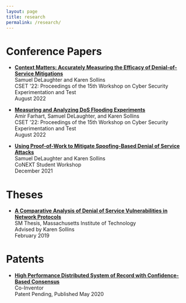 ```yaml
---
layout: page
title: research
permalink: /research/
---
```



# Conference Papers
- **[Context Matters: Accurately Measuring the Efficacy of Denial-of-Service Mitigations](https://dl.acm.org/doi/10.1145/3546096.3546109)**<br>
  Samuel DeLaughter and Karen Sollins<br>
  CSET '22: Proceedings of the 15th Workshop on Cyber Security Experimentation and Test<br>
  August 2022

- **[Measuring and Analyzing DoS Flooding Experiments](https://dl.acm.org/doi/10.1145/3546096.3546105)**<br>
  Amir Farhart, Samuel DeLaughter, and Karen Sollins<br>
  CSET '22: Proceedings of the 15th Workshop on Cyber Security Experimentation and Test<br>
  August 2022

- **[Using Proof-of-Work to Mitigate Spoofing-Based Denial of Service Attacks](https://dl.acm.org/doi/10.1145/3488658.3493789)**<br>
  Samuel DeLaughter and Karen Sollins<br>
  CoNEXT Student Workshop<br>
  December 2021

# Theses
  - **[A Comparative Analysis of Denial of Service Vulnerabilities in Network Protocols](https://dspace.mit.edu/handle/1721.1/121654)**<br>
  SM Thesis, Massachusetts Institute of Technology<br>
  Advised by Karen Sollins<br>
  February 2019

# Patents
- **[High Performance Distributed System of Record with Confidence-Based Consensus](https://patents.google.com/patent/US20200167779A1/)**<br>
  Co-Inventor<br>
  Patent Pending, Published May 2020
